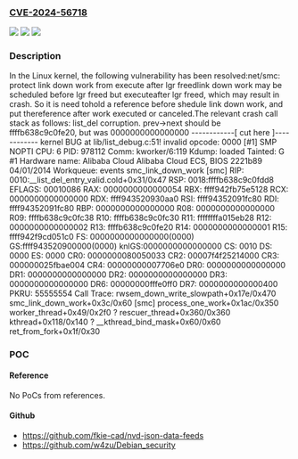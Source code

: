 ### [CVE-2024-56718](https://cve.mitre.org/cgi-bin/cvename.cgi?name=CVE-2024-56718)
![](https://img.shields.io/static/v1?label=Product&message=Linux&color=blue)
![](https://img.shields.io/static/v1?label=Version&message=541afa10c126b6c22c2a805a559c70cc41fd156e%3C%20bec2f52866d511e94c1c37cd962e4382b1b1a299%20&color=brighgreen)
![](https://img.shields.io/static/v1?label=Vulnerability&message=n%2Fa&color=brighgreen)

### Description

In the Linux kernel, the following vulnerability has been resolved:net/smc: protect link down work from execute after lgr freedlink down work may be scheduled before lgr freed but executeafter lgr freed, which may result in crash. So it is need tohold a reference before shedule link down work, and put thereference after work executed or canceled.The relevant crash call stack as follows: list_del corruption. prev->next should be ffffb638c9c0fe20,    but was 0000000000000000 ------------[ cut here ]------------ kernel BUG at lib/list_debug.c:51! invalid opcode: 0000 [#1] SMP NOPTI CPU: 6 PID: 978112 Comm: kworker/6:119 Kdump: loaded Tainted: G #1 Hardware name: Alibaba Cloud Alibaba Cloud ECS, BIOS 2221b89 04/01/2014 Workqueue: events smc_link_down_work [smc] RIP: 0010:__list_del_entry_valid.cold+0x31/0x47 RSP: 0018:ffffb638c9c0fdd8 EFLAGS: 00010086 RAX: 0000000000000054 RBX: ffff942fb75e5128 RCX: 0000000000000000 RDX: ffff943520930aa0 RSI: ffff94352091fc80 RDI: ffff94352091fc80 RBP: 0000000000000000 R08: 0000000000000000 R09: ffffb638c9c0fc38 R10: ffffb638c9c0fc30 R11: ffffffffa015eb28 R12: 0000000000000002 R13: ffffb638c9c0fe20 R14: 0000000000000001 R15: ffff942f9cd051c0 FS:  0000000000000000(0000) GS:ffff943520900000(0000) knlGS:0000000000000000 CS:  0010 DS: 0000 ES: 0000 CR0: 0000000080050033 CR2: 00007f4f25214000 CR3: 000000025fbae004 CR4: 00000000007706e0 DR0: 0000000000000000 DR1: 0000000000000000 DR2: 0000000000000000 DR3: 0000000000000000 DR6: 00000000fffe0ff0 DR7: 0000000000000400 PKRU: 55555554 Call Trace:  rwsem_down_write_slowpath+0x17e/0x470  smc_link_down_work+0x3c/0x60 [smc]  process_one_work+0x1ac/0x350  worker_thread+0x49/0x2f0  ? rescuer_thread+0x360/0x360  kthread+0x118/0x140  ? __kthread_bind_mask+0x60/0x60  ret_from_fork+0x1f/0x30

### POC

#### Reference
No PoCs from references.

#### Github
- https://github.com/fkie-cad/nvd-json-data-feeds
- https://github.com/w4zu/Debian_security

